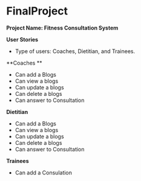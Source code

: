 # FinalProject

**Project Name: Fitness Consultation System**

**User Stories**
- Type of users: Coaches, Dietitian, and Trainees.

**Coaches **
- Can add a Blogs
- Can view a blogs
- Can update a blogs
- Can delete a blogs
- Can  answer to Consultation

**Dietitian**

- Can add a Blogs
- Can view a blogs
- Can update a blogs
- Can delete a blogs
- Can  answer to Consultation 

**Trainees**
- Can add a Consulation

